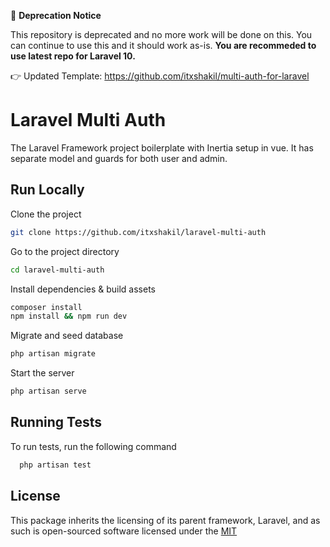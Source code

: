 📌 **Deprecation Notice**

This repository is deprecated and no more work will be done on this. You can continue to use this and it should work as-is. **You are recommeded to use latest repo for Laravel 10.**

👉 Updated Template: https://github.com/itxshakil/multi-auth-for-laravel

# Laravel Multi Auth

The Laravel Framework project boilerplate with Inertia setup in vue. It has separate model and guards for both user and admin.


## Run Locally

Clone the project

```bash
git clone https://github.com/itxshakil/laravel-multi-auth
```

Go to the project directory

```bash
cd laravel-multi-auth
```

Install dependencies & build assets

```bash
composer install
npm install && npm run dev
```

Migrate and seed database

```bash
php artisan migrate
```

Start the server

```bash
php artisan serve
```


## Running Tests

To run tests, run the following command

```bash
  php artisan test
```


## License

This package inherits the licensing of its parent framework, Laravel, and as such is open-sourced software licensed under the [MIT](https://choosealicense.com/licenses/mit/)
